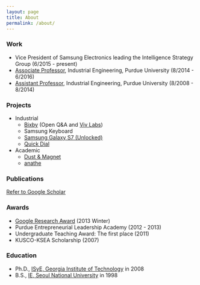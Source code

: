 ```yaml
---
layout: page
title: About
permalink: /about/
---
```


### Work

* Vice President of Samsung Electronics leading the Intelligence Strategy Group (6/2015 - present)
* [Associate Professor](https://engineering.purdue.edu/IE/news/2015/professor-ji-soo-yi-promoted), Industrial Engineering, Purdue University (8/2014 - 6/2016)
* [Assistant Professor](https://engineering.purdue.edu/Engr/People/NewFaculty/New_Faculty_2008/Yi.htm), Industrial Engineering, Purdue University (8/2008 - 8/2014)

### Projects

* Industrial
  * [Bixby](https://en.wikipedia.org/wiki/Bixby_(virtual_assistant)) (Open Q&A and [Viv Labs](http://viv.ai/))
  * Samsung Keyboard
  * [Samsung Galaxy S7 (Unlocked)](http://www.androidcentral.com/galaxy-s7-unlocked)
  * [Quick Dial](https://news.samsung.com/global/quick-dial-the-easy-fast-way-to-make-a-phone-call)
* Academic
  * [Dust & Magnet](https://github.com/yijisoo/DnM/)
  * [anathe](http://anathe.herokuapp.com/)

### Publications

  [Refer to Google Scholar](https://scholar.google.com/citations?user=LqWIQ8kAAAAJ)

### Awards

* [Google Research Award](https://research.googleblog.com/2013/02/google-research-awards-winter-2013.html) (2013 Winter)
* Purdue Entrepreneurial Leadership Academy (2012 - 2013)
* Undergraduate Teaching Award: The first place (2011)
* KUSCO-KSEA Scholarship (2007)

### Education

* Ph.D., [ISyE, Georgia Institute of Technology](https://www.isye.gatech.edu/) in 2008
* B.S., [IE, Seoul National University](http://ie.snu.ac.kr/) in 1998